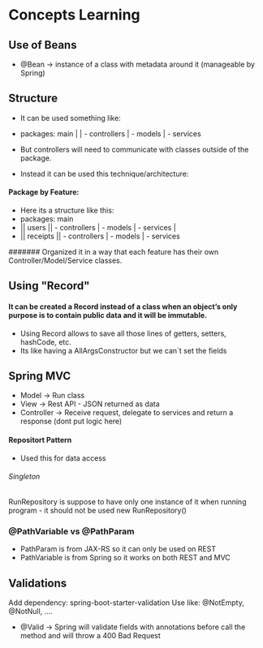 # Concepts Learning

## Use of Beans
- @Bean -> instance of a class with metadata around it (manageable by Spring)


## Structure
- It can be used something like:
- packages: main 
   |
   |  - controllers
   |  - models
   |  - services

- But controllers will need to communicate with classes outside of the package.
- Instead it can be used this technique/architecture:

#### Package by Feature:
- Here its a structure like this:
- packages: main
- || users
  ||  - controllers
  |  - models
  |  - services
  |
- || receipts
  ||  - controllers
  |  - models
  |  - services

####### Organized it in a way that each feature has their own Controller/Model/Service classes.


## Using "Record"

#### It can be created a Record instead of a class when an object’s only purpose is to contain public data and it will be immutable.
- Using Record allows to save all those lines of getters, setters, hashCode, etc.
- Its like having a AllArgsConstructor but we can`t set the fields


## Spring MVC 
- Model -> Run class
- View -> Rest API - JSON returned as data
- Controller -> Receive request, delegate to services and return a response (dont put logic here)

#### Repositort Pattern
- Used this for data access

###### Singleton
RunRepository is suppose to have only one instance of it when running program - it should not be used new RunRepository()

### @PathVariable vs @PathParam
- PathParam is from JAX-RS so it can only be used on REST
- PathVariable is from Spring so it works on both REST and MVC


## Validations
Add dependency: spring-boot-starter-validation
Use like: @NotEmpty, @NotNull, ....

- @Valid -> Spring will validate fields with annotations before call the method
and will throw a 400 Bad Request
